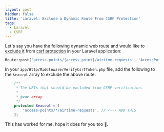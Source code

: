 ```yaml
---
layout: post
hidden: false
title: 'Laravel: Exclude a Dynamic Route From CSRF Protection'
tags:
  - Laravel
  - CSRF
---
```

Let's say you have the following dynamic web route and would like to [exclude it](https://laravel.com/docs/6.x/csrf#csrf-excluding-uris) from [csrf protection](https://laravel.com/docs/6.x/csrf) in your Laravel application:

```php
Route::post('access-points/{access_point}/airtime-requests', 'AccessPointAirtimeRequestController');
```

In your `app/Http/Middleware/VerifyCsrfToken.php` file, add the following to the `$except` array to exclude the above route:

```php
    /**
     * The URIs that should be excluded from CSRF verification.
     *
     * @var array
     */
    protected $except = [
        'access-points/*/airtime-requests', // <--- ADD THIS
    ];

```

This has worked for me, hope it does for you too 🙂.
